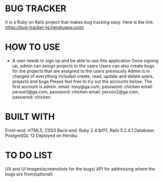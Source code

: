 # BUG TRACKER

It is a Ruby on Rails project that makes bug tracking easy. Here is the link: https://bug-tracker-tg.herokuapp.com/

# HOW TO USE
<ul>
 <li>
  A user needs to sign up and be able to use this application 
  Once signing up, admin can assign projects to the users 
  Users can also create bugs for the projects that are assigned to the users previously  
  Admin is in charged of everything included create, read, update and delete users, projects and bugs 
  Please feel free to try out the accounts below:
  The first account is admin.
   email: tony@ga.com, password: chicken 
   email: person1@ga.com, password: chicken
   email: person2@ga.com, passwrod: chicken
 </li>
</ul>

# BUILT WITH

Front-end: HTML5, CSS3
Back-end: Ruby 2.4.1p111, Rails 5.2.4.1
Database: PostgreSQL 12
Deployed on Heroku

# TO DO LIST

UX and UI
Images(screenshots for the bugs)
API for addressing where the bugs are from(optional)


